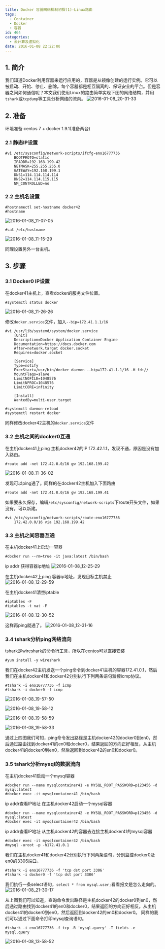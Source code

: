 ```yaml
---
title: Docker 容器网络机制初探(1)-Linux路由
tags:
  - Container
  - Docker
  - 容器
id: 464
categories:
  - 云计算及虚拟化
date: 2016-01-08 22:22:00
---
```

## 1. 简介
我们知道Docker利用容器来运行应用的，容器是从镜像创建的运行实例。它可以被启动、开始、停止、删除。每个容器都是相互隔离的、保证安全的平台。但是容器之间如何通信呢？本文我们使用Linux的路由简单实现下图的网络结构，并用`tshark`或`tcpdump`等工具分析网络的流向。
![2016-01-08_20-31-33](/uploads/2016/01/2016-01-08_20-31-33.jpg)
## 2. 准备
环境准备 centos 7 + docker 1.9.1(准备两台)
### 2.1 静态IP设置
	
	#vi /etc/sysconfig/network-scripts/ifcfg-eno16777736
		BOOTPROTO=static
		IPADDR=192.168.199.42
		NETMASK=255.255.255.0
		GATEWAY=192.168.199.1
		DNS1=114.114.114.114
		DNS2=114.114.115.115
		NM_CONTROLLED=no
### 2.2 主机名设置
	#hostnamectl set-hostname docker42
	#hostname
![2016-01-08_11-07-05](/uploads/2016/01/2016-01-08_11-07-05.jpg)
	
	#cat /etc/hostname
![2016-01-08_11-15-29](/uploads/2016/01/2016-01-08_11-15-29.jpg)

同理设置另外一台主机。
## 3. 步骤
### 3.1 Docker0 IP设置
在docker41主机上，查看docker的服务文件位置。
	
	#systemctl status docker
![2016-01-08_11-26-26](/uploads/2016/01/2016-01-08_11-26-26.jpg)

修改`docker.service`文件，加入`--bip=172.41.1.1/16`
	
	#vi /usr/lib/systemd/system/docker.service
	    [Unit]
	    Description=Docker Application Container Engine
	    Documentation=https://docs.docker.com
	    After=network.target docker.socket
	    Requires=docker.socket
	
	    [Service]
	    Type=notify
	    ExecStart=/usr/bin/docker daemon --bip=172.41.1.1/16 -H fd:// 
	    MountFlags=slave
	    LimitNOFILE=1048576
	    LimitNPROC=1048576
	    LimitCORE=infinity
	
	    [Install]
	    WantedBy=multi-user.target
   
    #systemctl daemon-reload
    #systemctl restart docker
    
同样修改docker42主机的`docker.service`文件
### 3.2 主机之间的docker0互通
在主机docker41上ping 主机docker42的IP 172.42.1.1，发现不通，原因是没有加入路由。
    
    #route add -net 172.42.0.0/16 gw 192.168.199.42
![2016-01-08_11-36-02](/uploads/2016/01/2016-01-08_11-36-02.jpg)

 发现可以ping通了。同样的在docker42主机加入下面路由
    
    #route add -net 172.41.0.0/16 gw 192.168.199.41
 如果要永久保存，编辑`/etc/sysconfig/network-scripts`下route开头文件，如果没有，可以新建。
    
    #vi /etc/sysconfig/network-scripts/route-eno16777736
    	172.42.0.0/16 via 192.168.199.42

### 3.3 主机之间容器互通
在主机docker41上启动一容器
	
	#docker run --rm=true -it java:latest /bin/bash
ip addr 获得容器ip地址
![2016-01-08_12-25-29](/uploads/2016/01/2016-01-08_12-25-29.jpg)

在主机docker42上ping 容器ip地址，发现目标主机禁止
![2016-01-08_12-29-59](/uploads/2016/01/2016-01-08_12-29-59.jpg)

在主机docker41清空iptable
	
	#iptables -F
	#iptables -t nat -F
![2016-01-08_12-30-52](/uploads/2016/01/2016-01-08_12-30-52.jpg)

这样再ping就通了。
![2016-01-08_12-31-16](/uploads/2016/01/2016-01-08_12-31-16.jpg)

### 3.4 tshark分析ping网络流向
tshark是wireshark的命令行工具，所以在centos可以直接安装
	
	#yun install -y wireshark
我们在docker42主机发送一个ping命令到docker41主机的容器172.41.0.1，然后我们在主机docker41和docker42分别执行下列两条语句监控icmp协议。
	
	#tshark -i eno16777736 -f icmp
	#tshark -i docker0 -f icmp
![2016-01-08_19-57-50](/uploads/2016/01/2016-01-08_19-57-50.jpg)

![2016-01-08_19-58-12](/uploads/2016/01/2016-01-08_19-58-12.jpg)

![2016-01-08_19-58-59](/uploads/2016/01/2016-01-08_19-58-59.jpg)

![2016-01-08_19-58-33](/uploads/2016/01/2016-01-08_19-58-33.jpg)

通过上四图我们可知，ping命令发出路径是主机docker42的docker0到en0，然后通过路由找到docker41的en0和docker0，结果返回的方向正好相反，从主机docker41的docker0到en0，然后返回到docker42的en0和docker0。
### 3.5 tshark分析mysql的数据流向
在主机docker41启动一个mysql容器
	
	#docker run --name mysqlcontainer41 -e MYSQL_ROOT_PASSWORD=p123456 -d mysql:latest
	#docker exec -it mysqlcontainer41 /bin/bash
ip addr查看IP地址
在主机docker42启动一个mysql容器
	
	#docker run --name mysqlcontainer42 -e MYSQL_ROOT_PASSWORD=p123456 -d mysql:latest
	#docker exec -it mysqlcontainer42 /bin/bash
ip addr查看IP地址
从主机docker42的容器去连接主机docker41的mysql容器
	
	#docker exec -it mysqlcontainer42 /bin/bash
	#mysql -uroot -p -h172.41.0.1
我们在主机docker41和docker42分别执行下列两条语句，分别监控docker0及en0的3306端口。
	
	#tshark -i eno16777736 -f 'tcp dst port 3306'
	#tshark -i docker0 -f 'tcp dst port 3306'
我们执行一条select语句，`select * from mysql.user;`看看报文是怎么走向的。
![2016-01-08_21-30-17](/uploads/2016/01/2016-01-08_21-30-17.jpg)

从上图我们可以知道，查询命令发出路径是主机docker42的docker0到en0，然后通过路由找到docker41的en0和docker0，结果返回的方向正好相反，从主机docker41的docker0到en0，然后返回到docker42的en0和docker0。
同样的我们可以通过下面命令打印mysql查询语句。
	
	#tshark -i eno16777736 -f tcp -R 'mysql.query' -T fields -e mysql.query
![2016-01-08_13-58-52](/uploads/2016/01/2016-01-08_13-58-52.jpg)